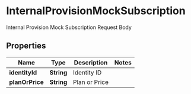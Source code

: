 

# InternalProvisionMockSubscription

Internal Provision Mock Subscription Request Body

## Properties

| Name | Type | Description | Notes |
|------------ | ------------- | ------------- | -------------|
|**identityId** | **String** | Identity ID |  |
|**planOrPrice** | **String** | Plan or Price |  |



